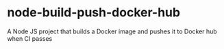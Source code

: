 # node-build-push-docker-hub
A Node JS project that builds a Docker image and pushes it to Docker hub when CI passes
